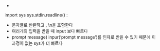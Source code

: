 -
import sys    sys.stdin.readline() :
- 문자열로 반환하고 , \n을 포함한다
- 여러개의 입력을 받을 때 input 보다 빠르다
- prompt message( inpur(’prompt message’)를 인자로 받을 수 있기 때문에 이 과정이 없는 sys가 더 빠르다
